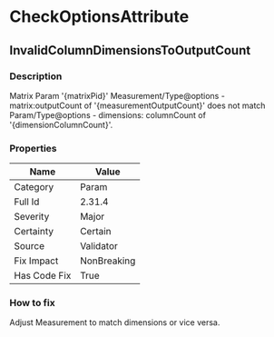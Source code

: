 ﻿---  
uid: Validator_2_31_4  
---

# CheckOptionsAttribute

## InvalidColumnDimensionsToOutputCount

### Description

Matrix Param '{matrixPid}' Measurement\/Type@options \- matrix:outputCount of '{measurementOutputCount}' does not match Param\/Type@options \- dimensions: columnCount of '{dimensionColumnCount}'.

### Properties

| Name         | Value       |
| ------------ | ----------- |
| Category     | Param       |
| Full Id      | 2.31.4      |
| Severity     | Major       |
| Certainty    | Certain     |
| Source       | Validator   |
| Fix Impact   | NonBreaking |
| Has Code Fix | True        |

### How to fix

Adjust Measurement to match dimensions or vice versa.
